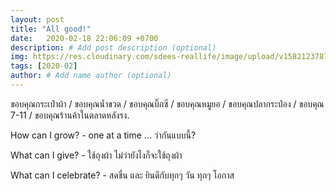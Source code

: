 ```yaml
---
layout: post
title: "All good!"
date:   2020-02-18 22:06:09 +0700
description: # Add post description (optional)
img: https://res.cloudinary.com/sdees-reallife/image/upload/v1582123787/1581941599952.jpg # Add image post (optional)
tags: [2020-02]
author: # Add name author (optional)
---
```

ขอบคุณกระเป๋าผ้า / ขอบคุณน้ำขวด / ขอบคุณบิ๊กซี / ขอบคุณหมูยอ / ขอบคุณปลากระป๋อง / ขอบคุณ 7-11 / ขอบคุณร้านค้าในตลาดหลังรง.

<i class="fa fa-child" style="color:plum"></i>

How can I grow? - one at a time ... ว่ากันแบบนี้?

What can I give? - ใช้ถุงผ้า ไม่ว่ายังไงก็จะใช้ถุงผ้า

What can I celebrate? - สดชื่น และ ยินดีกับทุกๆ วัน ทุกๆ โอกาส
